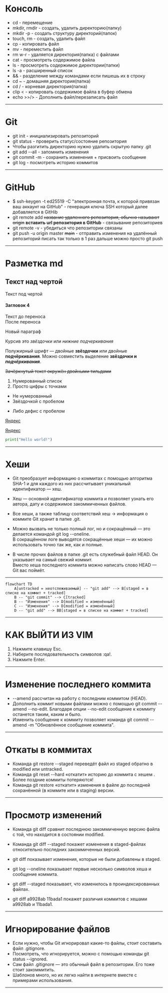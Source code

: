 # Консоль

- cd - перемещение  
- mkdir, rmdir - создать, удалить директорию(папку)  
- mkdir -p - создать структуру директорий(папок)  
- touch, rm - создать, удалить файл  
- cp - копировать файл  
- mv - переместить файл  
- rm w-r - удаляется директория(папка) с файлами  
- cat - просмотреть содержимое файла  
- ls - просмотреть содержимое директории(папки)  
- ls -a - расширенный список  
- && - разделение между командами если пишешь их в строку  
- cd ~ - домашняя директория(папка)  
- cd / - корневая директория(папка)  
- clip < - копировать содержимое файла в буфер обмена  
- echo >>/> - Дополнить файл/перезаписать файл

---

# Git  

- git init - инициализировать репозиторий  
- git status - проверить статус/состояние репозитория  
- Чтобы разгитить директорию нужно удалить скрытую папку .git  
- git add --all - запомнить изменения  
- git commit -m - сохранить изменения + присвоить сообщение  
- git log - посмотреть историю коммитов  

---

# GitHub  

- $ ssh-keygen -t ed25519 -C "электронная почта, к которой привязан ваш аккаунт на GitHub" - генерация ключа SSH который далее добавляется в GitHib  
- git remote add ~~название удаленного репозитория, обычно называют origin~~ __вставить url репозитория в GitHub__ - связывание репозиториев  
- git remote -v - убедиться что репозитории связаны  
- git push -u origin master ~~main~~ - отправить изменения на удалённый репозиторий писать так только в 1 раз дальше можно просто git push  

---

# Разметка md  

Текст над чертой
---
Текст под чертой
#### Загловок 4
Текст до переноса  
После переноса  

Новый параграф

Курсив это *звёздочки* или _нижние подчеркивания_

Полужирный шрифт — двойные **звёздочки** или двойные __подчёркивания__.
Можно совместить выделение **звёздочки и _подчёркивания_**.

~~Зачёркнутый текст окружён двойными тильдами~~

1. Нумерованный список
2. Просто цифры с точками
* Не нумерованный
* Звёздочкой с пробелом
- Либо дефис с пробелом

[Яндекс](https://www.yandex.ru)

[Яндекс](https://www.yandex.ru "Я Yandex!")

``` python
print("Hello world!")
```  

---  

# Хеши  

- Git преобразует информацию о коммитах с помощью алгоритма SHA-1 и для каждого из них рассчитывает уникальный идентификатор — хеш.  
- Хеш — основной идентификатор коммита и позволяет узнать его автора, дату и содержимое закоммиченных файлов.  
- Все хеши, а также таблицу соответствий хеш → информация о коммите Git хранит в папке .git.  

- Можно вызвать не только полный лог, но и сокращённый — это делается командой git log --oneline.  
В сокращённом логе выводятся сокращённые хеши — их можно использовать точно так же, как и полные.  

- В числе прочих файлов в папке .git есть служебный файл HEAD. Он указывает на самый свежий коммит.  
Вместо хеша последнего коммита можно написать слово HEAD — Git вас поймёт. 

--- 

```mermaid
flowchart TD
	A[untracked = неотслеживаемый] -- "git add" --> B[staged = в списке на коммит + tracked]
	B -- "git commit" --> C[tracked]
	B -- "Изменения" --> D[modified = изменённый]
	C -- "Изменения" --> D[modified = изменённый]
	D -- "git add" --> BB[staged = в списке на коммит + tracked]
```

---  

# КАК ВЫЙТИ ИЗ VIM  

1. Нажмите клавишу Esc.
2. Наберите последовательность символов :qa!.
3. Нажмите Enter.

---  

# Изменение последнего коммита  

- --amend рассчитан на работу с последним коммитом (HEAD).  
- Дополнить коммит новыми файлами можно с помощью git commit --amend --no-edit. Благодаря опции --no-edit сообщение к коммиту останется таким, каким и было.  
- Изменить сообщение к коммиту позволяет команда git commit --amend -m "Обновлённое сообщение коммита".  

---

# Откаты в коммитах  

- Команда git restore --staged <file> переведёт файл из staged обратно в modified или untracked.  
- Команда git reset --hard <commit hash> «откатит» историю до коммита с хешем <hash>. Более поздние коммиты потеряются!  
- Команда git restore <file> «откатит» изменения в файле до последней сохранённой (в коммите или в staging) версии.  

---  

# Просмотр изменений  

- Команда git diff сравнит последнюю закоммиченную версию файла с той, что находится в состоянии modified.  
- Команда git diff --staged покажет изменения в staged-файлах относительно последних закоммиченных версий.  

- git diff показывает изменения, которые не были добавлены в staged.  
- git log --oneline показывает первые несколько символов хеша и сообщение коммита.  
- git diff --staged показывает, что изменилось в проиндексированных файлах.  
- git diff a9928ab 11bada1 покажет различия коммитов с хешами a9928ab и 11bada1.  

---  

# Игнорирование файлов  

- Если нужно, чтобы Git игнорировал какие-то файлы, стоит составить файл .gitignore.  
- Посмотреть, что игнорируется, можно с помощью команды git status --ignored.  
- Сам файл .gitignore — это обычный файл в репозитории. Его тоже стоит закоммитить.  
- Шаблонов много, но их легко найти в интернете вместе с примерами использования.  

---  

